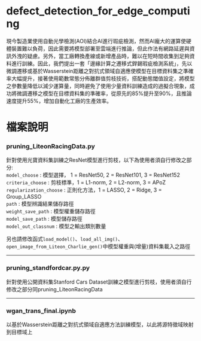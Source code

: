 # defect_detection_for_edge_computing
現今製造業使用自動光學檢測(AOI)結合AI進行瑕疵檢測，然而AI龐大的運算使硬體裝置難以負荷，因此需要將模型部署至雲端進行推論，但此作法有網路延遲與資訊外洩的疑慮。另外，當工廠轉換產線或新增產品時，難以在短時間收集到足夠資料進行訓練。因此，我們提出一套「邊緣計算之遷移式銲錫瑕疵檢測系統」，先以微調遷移或基於Wasserstein距離之對抗式領域自適應使模型在目標資料集之準確率大幅提升，接著使用範數常態分佈離群值剪枝技術，搭配動態閾值設定，將模型之參數量降低以減少運算量，同時避免了使用少量資料訓練造成的過擬合現象，成功將微調遷移之模型在目標資料集的準確率，從原先的85%提升至90%，且推論速度提升55%，增加自動化工廠的生產效率。

# 檔案說明

### pruning_LiteonRacingData.py ###
針對使用光寶資料集訓練之ResNet模型進行剪枝，以下為使用者須自行修改之部分:  
`model_choose` : 模型選擇， 1 = ResNet50, 2 = ResNet101, 3 = ResNet152  
`criteria_choose` : 剪枝標準，1 = L1-norm, 2 = L2-norm, 3 = APoZ  
`regularization_choose` : 正則化方法，1 = LASSO, 2 = Ridge, 3 = Group_LASSO  
`path` : 模型辨識結果儲存路徑  
`weight_save_path` : 模型權重儲存路徑  
`model_save_path` : 模型儲存路徑  
`model_out_classnum` : 模型之輸出類別數量  

另也請修改函式`load_model()`、`load_all_img()`、`open_image_from_Liteon_Charlie_gen()`中模型權重與(增量)資料集載入之路徑
***  


### pruning_standfordcar.py.py ###
針對使用公開資料集Stanford Cars Dataset訓練之模型進行剪枝，使用者須自行修改之部分同pruning_LiteonRacingData
***  


### wgan_trans_final.ipynb ###
以基於Wasserstein距離之對抗式領域自適應方法訓練模型，以此將源特徵域映射到目標域上

